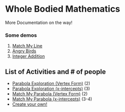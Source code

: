 # Whole Bodied Mathematics
More Documentation on the way!

### Some demos
1. [Match My Line](https://adjchen.com/whole-bodied-mathematics/assets/match-line.mp4)
2. [Angry Birds](https://adjchen.com/whole-bodied-mathematics/assets/angry-birds.mp4)
3. [Integer Addition](https://adjchen.com/whole-bodied-mathematics/assets/angry-birds.mp4)

## List of Activities and # of people
* [Parabola Exploration (Vertex Form)](https://www.desmos.com/calculator/rl6ojhxuf2) (2)
* [Parabola Exploration (x-intercepts)](https://www.desmos.com/calculator/nl4quf98pz) (3)
* [Match My Parabola (Vertex Form)](https://www.desmos.com/calculator/yopa0cvjlq) (2)
* [Match My Parabola (x-intercepts)](https://www.desmos.com/calculator/dn8alceruh) (3-4)
* [Create your own!](https://www.desmos.com/calculator/1hxny2gfrh)
